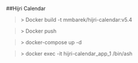 ##Hijri Calendar

>\> Docker build -t mmbarek/hijri-calendar:v5.4

>\> Docker push

>\> docker-compose up -d

>\> docker exec -it hijri-calendar_app_1 /bin/ash
